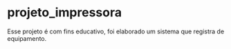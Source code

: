 # projeto_impressora
Esse projeto é com fins educativo, foi elaborado um sistema que registra de equipamento.
